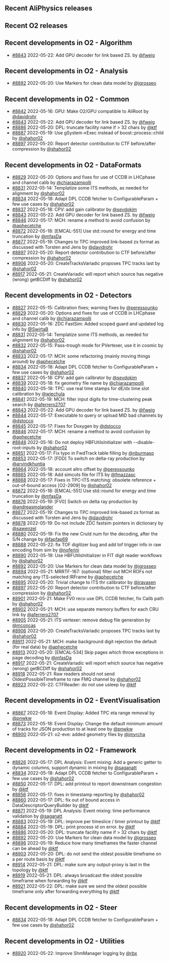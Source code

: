 ## Recent AliPhysics releases
## Recent O2 releases
## Recent developments in O2 - Algorithm
- [\#8843](https://github.com/AliceO2Group/AliceO2/pull/8843) 2022-05-22: Add GPU decoder for link based ZS. by [@fweig](https://github.com/fweig)
## Recent developments in O2 - Analysis
- [\#8892](https://github.com/AliceO2Group/AliceO2/pull/8892) 2022-05-20: Use Markers for clean data model by [@jgrosseo](https://github.com/jgrosseo)
## Recent developments in O2 - Common
- [\#8842](https://github.com/AliceO2Group/AliceO2/pull/8842) 2022-05-16: GPU: Make O2/GPU compatible to AliRoot by [@davidrohr](https://github.com/davidrohr)
- [\#8843](https://github.com/AliceO2Group/AliceO2/pull/8843) 2022-05-22: Add GPU decoder for link based ZS. by [@fweig](https://github.com/fweig)
- [\#8886](https://github.com/AliceO2Group/AliceO2/pull/8886) 2022-05-20: DPL: truncate facility name if > 32 chars by [@ktf](https://github.com/ktf)
- [\#8887](https://github.com/AliceO2Group/AliceO2/pull/8887) 2022-05-19: Use gSystem->Exec instead of boost::process::child by [@shahor02](https://github.com/shahor02)
- [\#8897](https://github.com/AliceO2Group/AliceO2/pull/8897) 2022-05-20: Report detector contribution to CTF before/after compression by [@shahor02](https://github.com/shahor02)
## Recent developments in O2 - DataFormats
- [\#8829](https://github.com/AliceO2Group/AliceO2/pull/8829) 2022-05-20: Options and fixes for use of CCDB in LHCphase and channel calib  by [@chiarazampolli](https://github.com/chiarazampolli)
- [\#8831](https://github.com/AliceO2Group/AliceO2/pull/8831) 2022-05-14: Templatize some ITS methods, as needed for alignment by [@shahor02](https://github.com/shahor02)
- [\#8834](https://github.com/AliceO2Group/AliceO2/pull/8834) 2022-05-18: Adapt DPL CCDB fetcher to ConfigurableParam + few use cases by [@shahor02](https://github.com/shahor02)
- [\#8837](https://github.com/AliceO2Group/AliceO2/pull/8837) 2022-05-18: CPV: add gain calibrator by [@sevdokim](https://github.com/sevdokim)
- [\#8843](https://github.com/AliceO2Group/AliceO2/pull/8843) 2022-05-22: Add GPU decoder for link based ZS. by [@fweig](https://github.com/fweig)
- [\#8846](https://github.com/AliceO2Group/AliceO2/pull/8846) 2022-05-17: MCH: rename a method to avoid confusion by [@aphecetche](https://github.com/aphecetche)
- [\#8872](https://github.com/AliceO2Group/AliceO2/pull/8872) 2022-05-18: [EMCAL-551] Use std::round for energy and time truncation by [@mfasDa](https://github.com/mfasDa)
- [\#8877](https://github.com/AliceO2Group/AliceO2/pull/8877) 2022-05-19: Changes to TPC improved link-based zs format as discussed with Torsten and Jens by [@davidrohr](https://github.com/davidrohr)
- [\#8897](https://github.com/AliceO2Group/AliceO2/pull/8897) 2022-05-20: Report detector contribution to CTF before/after compression by [@shahor02](https://github.com/shahor02)
- [\#8906](https://github.com/AliceO2Group/AliceO2/pull/8906) 2022-05-20: CreateTracksVariadic proposes TPC tracks last by [@shahor02](https://github.com/shahor02)
- [\#8917](https://github.com/AliceO2Group/AliceO2/pull/8917) 2022-05-21: CreateVariadic will report which source has negative (wrong) getBCDiff by [@shahor02](https://github.com/shahor02)
## Recent developments in O2 - Detectors
- [\#8827](https://github.com/AliceO2Group/AliceO2/pull/8827) 2022-05-15: Calibration fixes; warning fixes by [@peressounko](https://github.com/peressounko)
- [\#8829](https://github.com/AliceO2Group/AliceO2/pull/8829) 2022-05-20: Options and fixes for use of CCDB in LHCphase and channel calib  by [@chiarazampolli](https://github.com/chiarazampolli)
- [\#8830](https://github.com/AliceO2Group/AliceO2/pull/8830) 2022-05-16: ZDC FastSim: Added scoped guard and updated log info by [@SwirtaB](https://github.com/SwirtaB)
- [\#8831](https://github.com/AliceO2Group/AliceO2/pull/8831) 2022-05-14: Templatize some ITS methods, as needed for alignment by [@shahor02](https://github.com/shahor02)
- [\#8832](https://github.com/AliceO2Group/AliceO2/pull/8832) 2022-05-15: Pass-trough mode for PVertexer, use it in cosmic by [@shahor02](https://github.com/shahor02)
- [\#8833](https://github.com/AliceO2Group/AliceO2/pull/8833) 2022-05-17: MCH: some refactoring (mainly moving things around) by [@aphecetche](https://github.com/aphecetche)
- [\#8834](https://github.com/AliceO2Group/AliceO2/pull/8834) 2022-05-18: Adapt DPL CCDB fetcher to ConfigurableParam + few use cases by [@shahor02](https://github.com/shahor02)
- [\#8837](https://github.com/AliceO2Group/AliceO2/pull/8837) 2022-05-18: CPV: add gain calibrator by [@sevdokim](https://github.com/sevdokim)
- [\#8839](https://github.com/AliceO2Group/AliceO2/pull/8839) 2022-05-18: fix geometry file name by [@chiarazampolli](https://github.com/chiarazampolli)
- [\#8840](https://github.com/AliceO2Group/AliceO2/pull/8840) 2022-05-18: TPC: use real time stamps for dE/dx time slot calibration by [@wiechula](https://github.com/wiechula)
- [\#8841](https://github.com/AliceO2Group/AliceO2/pull/8841) 2022-05-19: MCH: filter input digits for time-clustering peak search by [@aferrero2707](https://github.com/aferrero2707)
- [\#8843](https://github.com/AliceO2Group/AliceO2/pull/8843) 2022-05-22: Add GPU decoder for link based ZS. by [@fweig](https://github.com/fweig)
- [\#8844](https://github.com/AliceO2Group/AliceO2/pull/8844) 2022-05-17: Executable to query or upload MID bad channels by [@dstocco](https://github.com/dstocco)
- [\#8845](https://github.com/AliceO2Group/AliceO2/pull/8845) 2022-05-17: Fixes for Doxygen by [@dstocco](https://github.com/dstocco)
- [\#8846](https://github.com/AliceO2Group/AliceO2/pull/8846) 2022-05-17: MCH: rename a method to avoid confusion by [@aphecetche](https://github.com/aphecetche)
- [\#8848](https://github.com/AliceO2Group/AliceO2/pull/8848) 2022-05-16: Do not deploy HBFUtilsInitializer with --disable-root-inputs by [@shahor02](https://github.com/shahor02)
- [\#8851](https://github.com/AliceO2Group/AliceO2/pull/8851) 2022-05-17: Fix typo in FwdTrack table filling by [@nburmaso](https://github.com/nburmaso)
- [\#8853](https://github.com/AliceO2Group/AliceO2/pull/8853) 2022-05-17: [FDD] To switch on delta-ray production by [@arvindkhuntia](https://github.com/arvindkhuntia)
- [\#8864](https://github.com/AliceO2Group/AliceO2/pull/8864) 2022-05-18: account altro offset by [@peressounko](https://github.com/peressounko)
- [\#8865](https://github.com/AliceO2Group/AliceO2/pull/8865) 2022-05-18: Add simcuts file for ITS by [@fmazzasc](https://github.com/fmazzasc)
- [\#8868](https://github.com/AliceO2Group/AliceO2/pull/8868) 2022-05-17: Fixes in TPC-ITS matching: obsolete reference + out-of-bound access [O2-2909] by [@shahor02](https://github.com/shahor02)
- [\#8872](https://github.com/AliceO2Group/AliceO2/pull/8872) 2022-05-18: [EMCAL-551] Use std::round for energy and time truncation by [@mfasDa](https://github.com/mfasDa)
- [\#8876](https://github.com/AliceO2Group/AliceO2/pull/8876) 2022-05-19: [FV0] Switch on delta ray production by [@andreasmolander](https://github.com/andreasmolander)
- [\#8877](https://github.com/AliceO2Group/AliceO2/pull/8877) 2022-05-19: Changes to TPC improved link-based zs format as discussed with Torsten and Jens by [@davidrohr](https://github.com/davidrohr)
- [\#8878](https://github.com/AliceO2Group/AliceO2/pull/8878) 2022-05-19: Do not include ZDC fastsim pointers in dictionary by [@sawenzel](https://github.com/sawenzel)
- [\#8880](https://github.com/AliceO2Group/AliceO2/pull/8880) 2022-05-19: Fix the new CruId num for the decoding, after the S/N change by [@fapfap69](https://github.com/fapfap69)
- [\#8888](https://github.com/AliceO2Group/AliceO2/pull/8888) 2022-05-22: fix TOF digitizer bug and add tof trigger info in raw encoding from sim by [@noferini](https://github.com/noferini)
- [\#8890](https://github.com/AliceO2Group/AliceO2/pull/8890) 2022-05-19: Use HBFUtilsInitializer in FIT digit reader workflows by [@shahor02](https://github.com/shahor02)
- [\#8892](https://github.com/AliceO2Group/AliceO2/pull/8892) 2022-05-20: Use Markers for clean data model by [@jgrosseo](https://github.com/jgrosseo)
- [\#8894](https://github.com/AliceO2Group/AliceO2/pull/8894) 2022-05-21: MRRTF-167: (optional) filter out MCH ROFs not matching any ITS-selected IRFrame by [@aphecetche](https://github.com/aphecetche)
- [\#8895](https://github.com/AliceO2Group/AliceO2/pull/8895) 2022-05-20: Trivial change to ITS thr calibrator by [@iravasen](https://github.com/iravasen)
- [\#8897](https://github.com/AliceO2Group/AliceO2/pull/8897) 2022-05-20: Report detector contribution to CTF before/after compression by [@shahor02](https://github.com/shahor02)
- [\#8901](https://github.com/AliceO2Group/AliceO2/pull/8901) 2022-05-21: Make FV0 reco use DPL CCDB fetcher, fix Calib path by [@shahor02](https://github.com/shahor02)
- [\#8902](https://github.com/AliceO2Group/AliceO2/pull/8902) 2022-05-21: MCH: use separate memory buffers for each CRU link by [@aferrero2707](https://github.com/aferrero2707)
- [\#8905](https://github.com/AliceO2Group/AliceO2/pull/8905) 2022-05-21: ITS vertexer: remove debug file generation by [@mconcas](https://github.com/mconcas)
- [\#8906](https://github.com/AliceO2Group/AliceO2/pull/8906) 2022-05-20: CreateTracksVariadic proposes TPC tracks last by [@shahor02](https://github.com/shahor02)
- [\#8911](https://github.com/AliceO2Group/AliceO2/pull/8911) 2022-05-21: MCH: make background digit rejection the default (for real data) by [@aphecetche](https://github.com/aphecetche)
- [\#8913](https://github.com/AliceO2Group/AliceO2/pull/8913) 2022-05-20: [EMCAL-534] Skip pages which throw exceptions in page decoding by [@mfasDa](https://github.com/mfasDa)
- [\#8917](https://github.com/AliceO2Group/AliceO2/pull/8917) 2022-05-21: CreateVariadic will report which source has negative (wrong) getBCDiff by [@shahor02](https://github.com/shahor02)
- [\#8918](https://github.com/AliceO2Group/AliceO2/pull/8918) 2022-05-21: Raw readers should not send OldestPossibleTimeframe to raw FMQ channel by [@shahor02](https://github.com/shahor02)
- [\#8923](https://github.com/AliceO2Group/AliceO2/pull/8923) 2022-05-22: CTFReader: do not use usleep by [@ktf](https://github.com/ktf)
## Recent developments in O2 - EventVisualisation
- [\#8867](https://github.com/AliceO2Group/AliceO2/pull/8867) 2022-05-18: Event Display: Added TPC eta range removal by [@pnwkw](https://github.com/pnwkw)
- [\#8873](https://github.com/AliceO2Group/AliceO2/pull/8873) 2022-05-18: Event Display: Change the default minimum amount of tracks for JSON production to at least one by [@pnwkw](https://github.com/pnwkw)
- [\#8900](https://github.com/AliceO2Group/AliceO2/pull/8900) 2022-05-21: o2-eve: added geometry files by [@jmyrcha](https://github.com/jmyrcha)
## Recent developments in O2 - Framework
- [\#8826](https://github.com/AliceO2Group/AliceO2/pull/8826) 2022-05-17: DPL Analysis: Event mixing: Add a generic getter to dynamic columns, support dynamic in mixing by [@saganatt](https://github.com/saganatt)
- [\#8834](https://github.com/AliceO2Group/AliceO2/pull/8834) 2022-05-18: Adapt DPL CCDB fetcher to ConfigurableParam + few use cases by [@shahor02](https://github.com/shahor02)
- [\#8850](https://github.com/AliceO2Group/AliceO2/pull/8850) 2022-05-17: DPL: add printout to report downstream congestion by [@ktf](https://github.com/ktf)
- [\#8856](https://github.com/AliceO2Group/AliceO2/pull/8856) 2022-05-17: fixes in timestamp reporting by [@shahor02](https://github.com/shahor02)
- [\#8860](https://github.com/AliceO2Group/AliceO2/pull/8860) 2022-05-17: DPL: fix out of bound access in DataDescriptorQueryBuilder by [@ktf](https://github.com/ktf)
- [\#8871](https://github.com/AliceO2Group/AliceO2/pull/8871) 2022-05-19: DPL Analysis: Event mixing: time performance validation by [@saganatt](https://github.com/saganatt)
- [\#8883](https://github.com/AliceO2Group/AliceO2/pull/8883) 2022-05-19: DPL: improve per timeslice / timer printout by [@ktf](https://github.com/ktf)
- [\#8884](https://github.com/AliceO2Group/AliceO2/pull/8884) 2022-05-19: DPL: print process id on error. by [@ktf](https://github.com/ktf)
- [\#8886](https://github.com/AliceO2Group/AliceO2/pull/8886) 2022-05-20: DPL: truncate facility name if > 32 chars by [@ktf](https://github.com/ktf)
- [\#8892](https://github.com/AliceO2Group/AliceO2/pull/8892) 2022-05-20: Use Markers for clean data model by [@jgrosseo](https://github.com/jgrosseo)
- [\#8896](https://github.com/AliceO2Group/AliceO2/pull/8896) 2022-05-19: Reduce how many timeframes the faster channel can be ahead by [@ktf](https://github.com/ktf)
- [\#8903](https://github.com/AliceO2Group/AliceO2/pull/8903) 2022-05-20: DPL: do not send the oldest possible timeframe on a per route basis by [@ktf](https://github.com/ktf)
- [\#8914](https://github.com/AliceO2Group/AliceO2/pull/8914) 2022-05-21: DPL: make sure any output-proxy is last in the topology by [@ktf](https://github.com/ktf)
- [\#8919](https://github.com/AliceO2Group/AliceO2/pull/8919) 2022-05-21: DPL: always broadcast the oldest possible timeframe when forwarding by [@ktf](https://github.com/ktf)
- [\#8921](https://github.com/AliceO2Group/AliceO2/pull/8921) 2022-05-22: DPL: make sure we send the oldest possible timeframe only after forwarding everything by [@ktf](https://github.com/ktf)
## Recent developments in O2 - Steer
- [\#8834](https://github.com/AliceO2Group/AliceO2/pull/8834) 2022-05-18: Adapt DPL CCDB fetcher to ConfigurableParam + few use cases by [@shahor02](https://github.com/shahor02)
## Recent developments in O2 - Utilities
- [\#8920](https://github.com/AliceO2Group/AliceO2/pull/8920) 2022-05-22: Improve ShmManager logging by [@rbx](https://github.com/rbx)
